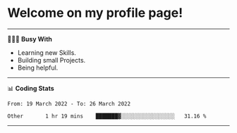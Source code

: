 # Welcome on my profile page!
<!-- print(("dralla"[::-1]+"s").capitalize()) -->

---
👨🏻‍💻 **Busy With**
* Learning new Skills.
* Building small Projects.
* Being helpful.

---
📊 **Coding Stats**
<!--START_SECTION:waka-->

```text
From: 19 March 2022 - To: 26 March 2022

Other       1 hr 19 mins    ███████▓░░░░░░░░░░░░░░░░░   31.16 %
```

<!--END_SECTION:waka-->
---
